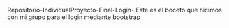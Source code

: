 
Repositorio-IndividualProyecto-Final-Login-
Este es el boceto que hicimos con mi grupo para el login mediante bootstrap
